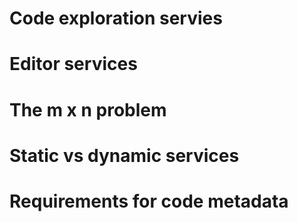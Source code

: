 
# Code exploration servies

# Editor services

# The m x n problem

# Static vs dynamic services

# Requirements for code metadata


